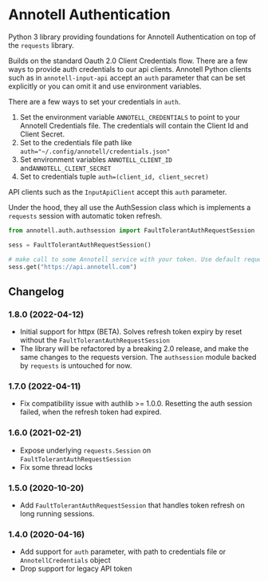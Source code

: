 # Annotell Authentication

Python 3 library providing foundations for Annotell Authentication
on top of the `requests` library. 

Builds on the standard Oauth 2.0 Client Credentials flow. There are a few ways to provide auth credentials to our api
 clients. Annotell Python clients such as in `annotell-input-api` accept an `auth` parameter that
  can be set explicitly or you can omit it and use environment variables. 

There are a few ways to set your credentials in `auth`. 
1. Set the environment variable `ANNOTELL_CREDENTIALS` to point to your Annotell Credentials file. 
The credentials will contain the Client Id and Client Secret.
2. Set to the credentials file path like `auth="~/.config/annotell/credentials.json"` 
3. Set environment variables `ANNOTELL_CLIENT_ID` and`ANNOTELL_CLIENT_SECRET`
4. Set to credentials tuple `auth=(client_id, client_secret)` 

API clients such as the `InputApiClient` accept this `auth` parameter.

Under the hood, they all use the AuthSession class which is implements a `requests` session with automatic token
 refresh.    
```python
from annotell.auth.authsession import FaultTolerantAuthRequestSession

sess = FaultTolerantAuthRequestSession()

# make call to some Annotell service with your token. Use default requests 
sess.get("https://api.annotell.com")
```

## Changelog

### 1.8.0 (2022-04-12)
- Initial support for httpx (BETA). Solves refresh token expiry by reset without the `FaultTolerantAuthRequestSession`  
- The library will be refactored by a breaking 2.0 release, and make the same changes to the requests version. 
The `authsession` module backed by `requests` is untouched for now.   

### 1.7.0 (2022-04-11)
- Fix compatibility issue with authlib >= 1.0.0. Resetting the auth session failed, when the refresh token had expired.   

### 1.6.0 (2021-02-21)
- Expose underlying `requests.Session` on `FaultTolerantAuthRequestSession`
- Fix some thread locks

### 1.5.0 (2020-10-20)
- Add `FaultTolerantAuthRequestSession` that handles token refresh on long running sessions. 

### 1.4.0 (2020-04-16)
- Add support for `auth` parameter, with path to credentials file or `AnnotellCredentials` object
- Drop support for legacy API token


